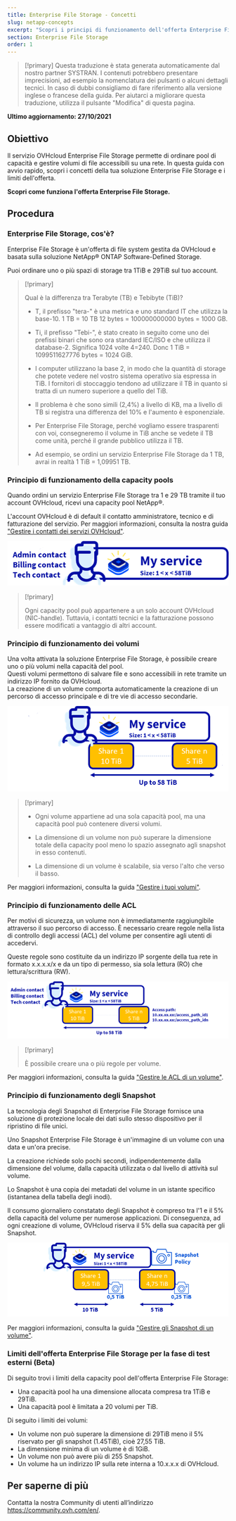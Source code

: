 ```yaml
---
title: Enterprise File Storage - Concetti
slug: netapp-concepts
excerpt: "Scopri i principi di funzionamento dell'offerta Enterprise File Storage"
section: Enterprise File Storage
order: 1
---
```


> [!primary]
> Questa traduzione è stata generata automaticamente dal nostro partner SYSTRAN. I contenuti potrebbero presentare imprecisioni, ad esempio la nomenclatura dei pulsanti o alcuni dettagli tecnici. In caso di dubbi consigliamo di fare riferimento alla versione inglese o francese della guida. Per aiutarci a migliorare questa traduzione, utilizza il pulsante "Modifica" di questa pagina.
>

**Ultimo aggiornamento: 27/10/2021**

## Obiettivo

Il servizio OVHcloud Enterprise File Storage permette di ordinare pool di capacità e gestire volumi di file accessibili su una rete.
In questa guida con avvio rapido, scopri i concetti della tua soluzione Enterprise File Storage e i limiti dell'offerta.

**Scopri come funziona l'offerta Enterprise File Storage.**

## Procedura

### Enterprise File Storage, cos'è?

Enterprise File Storage è un'offerta di file system gestita da OVHcloud e basata sulla soluzione NetApp&#174; ONTAP Software-Defined Storage.

Puoi ordinare uno o più spazi di storage tra 1TiB e 29TiB sul tuo account.

> [!primary]
>
> Qual è la differenza tra Terabyte (TB) e Tebibyte (TiB)?
>
> - T, il prefisso "tera-" è una metrica e uno standard IT che utilizza la base-10. 1 TB = 10 TB 12 bytes = 100000000000 bytes = 1000 GB.
>
> - Ti, il prefisso "Tebi-", è stato creato in seguito come uno dei prefissi binari che sono ora standard IEC/ISO e che utilizza il database-2. Significa 1024 volte 4=240. Donc 1 TiB = 1099511627776 bytes = 1024 GiB.
>
> - I computer utilizzano la base 2, in modo che la quantità di storage che potete vedere nel vostro sistema operativo sia espressa in TiB. I fornitori di stoccaggio tendono ad utilizzare il TB in quanto si tratta di un numero superiore a quello del TiB.
>
> - Il problema è che sono simili (2,4%) a livello di KB, ma a livello di TB si registra una differenza del 10% e l'aumento è esponenziale.
>
> - Per Enterprise File Storage, perché vogliamo essere trasparenti con voi, consegneremo il volume in TiB anche se vedete il TB come unità, perché il grande pubblico utilizza il TB.
>
> - Ad esempio, se ordini un servizio Enterprise File Storage da 1 TB, avrai in realtà 1 TiB = 1,09951 TB.
>

### Principio di funzionamento della capacity pools

Quando ordini un servizio Enterprise File Storage tra 1 e 29 TB tramite il tuo account OVHcloud, ricevi una capacity pool NetApp&#174;.

L'account OVHcloud è di default il contatto amministratore, tecnico e di fatturazione del servizio. Per maggiori informazioni, consulta la nostra guida ["Gestire i contatti dei servizi OVHcloud"](https://docs.ovh.com/it/customer/gestisci_i_tuoi_contatti/).

![Enterprise File Storage 1](images/Netapp_Concept_1.PNG)

> [!primary]
>
> Ogni capacity pool può appartenere a un solo account OVHcloud (NIC-handle). Tuttavia, i contatti tecnici e la fatturazione possono essere modificati a vantaggio di altri account.
>

### Principio di funzionamento dei volumi

Una volta attivata la soluzione Enterprise File Storage, è possibile creare uno o più volumi nella capacità del pool.
<br>Questi volumi permettono di salvare file e sono accessibili in rete tramite un indirizzo IP fornito da OVHcloud.
<br>La creazione di un volume comporta automaticamente la creazione di un percorso di accesso principale e di tre vie di accesso secondarie.

![Enterprise File Storage 2](images/Netapp_Concept_2.PNG)

> [!primary]
>
> - Ogni volume appartiene ad una sola capacità pool, ma una capacità pool può contenere diversi volumi.
>
> - La dimensione di un volume non può superare la dimensione totale della capacity pool meno lo spazio assegnato agli snapshot in esso contenuti.
>
> - La dimensione di un volume è scalabile, sia verso l'alto che verso il basso.
>

Per maggiori informazioni, consulta la guida ["Gestire i tuoi volumi"](../netapp-volumes).

### Principio di funzionamento delle ACL

Per motivi di sicurezza, un volume non è immediatamente raggiungibile attraverso il suo percorso di accesso. È necessario creare regole nella lista di controllo degli accessi (ACL) del volume per consentire agli utenti di accedervi.

Queste regole sono costituite da un indirizzo IP sorgente della tua rete in formato x.x.x.x/x e da un tipo di permesso, sia sola lettura (RO) che lettura/scrittura (RW).

![Enterprise File Storage 3](images/Netapp_Concept_3.PNG)

> [!primary]
>
> È possibile creare una o più regole per volume.
>

Per maggiori informazioni, consulta la guida ["Gestire le ACL di un volume"](../netapp-volume-acl).

### Principio di funzionamento degli Snapshot

La tecnologia degli Snapshot di Enterprise File Storage fornisce una soluzione di protezione locale dei dati sullo stesso dispositivo per il ripristino di file unici.

Uno Snapshot Enterprise File Storage è un'immagine di un volume con una data e un'ora precise.

La creazione richiede solo pochi secondi, indipendentemente dalla dimensione del volume, dalla capacità utilizzata o dal livello di attività sul volume.

Lo Snapshot è una copia dei metadati del volume in un istante specifico (istantanea della tabella degli inodi).

Il consumo giornaliero constatato degli Snapshot è compreso tra l'1 e il 5% della capacità del volume per numerose applicazioni. Di conseguenza, ad ogni creazione di volume, OVHcloud riserva il 5% della sua capacità per gli Snapshot.

![Enterprise File Storage 4](images/Netapp_Concept_4.PNG)

Per maggiori informazioni, consulta la guida ["Gestire gli Snapshot di un volume"](../netapp-volume-snapshots).

### Limiti dell'offerta Enterprise File Storage per la fase di test esterni (Beta)

Di seguito trovi i limiti della capacity pool dell'offerta Enterprise File Storage:

- Una capacità pool ha una dimensione allocata compresa tra 1TiB e 29TiB.
- Una capacità pool è limitata a 20 volumi per TiB.

Di seguito i limiti dei volumi:

- Un volume non può superare la dimensione di 29TiB meno il 5% riservato per gli snapshot (1.45TiB), cioè 27,55 TiB.
- La dimensione minima di un volume è di 1GiB.
- Un volume non può avere più di 255 Snapshot.
- Un volume ha un indirizzo IP sulla rete interna a 10.x.x.x di OVHcloud.

## Per saperne di più

Contatta la nostra Community di utenti all’indirizzo <https://community.ovh.com/en/>.
